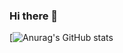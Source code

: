 ### Hi there 👋

[![Anurag's GitHub stats](http://github-profile-summary-cards.vercel.app/api/cards/repos-per-language?username={username}&theme={theme_name}&exclude={exclude})
